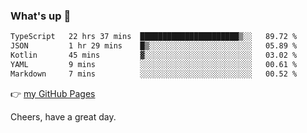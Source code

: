 ### What's up 👋

<!--START_SECTION:waka-->

```txt
TypeScript   22 hrs 37 mins  ██████████████████████▒░░   89.72 %
JSON         1 hr 29 mins    █▒░░░░░░░░░░░░░░░░░░░░░░░   05.89 %
Kotlin       45 mins         ▓░░░░░░░░░░░░░░░░░░░░░░░░   03.02 %
YAML         9 mins          ░░░░░░░░░░░░░░░░░░░░░░░░░   00.61 %
Markdown     7 mins          ░░░░░░░░░░░░░░░░░░░░░░░░░   00.52 %
```

<!--END_SECTION:waka-->

👉 [my GitHub Pages](https://ykzhukian.github.io)

Cheers, have a great day.

